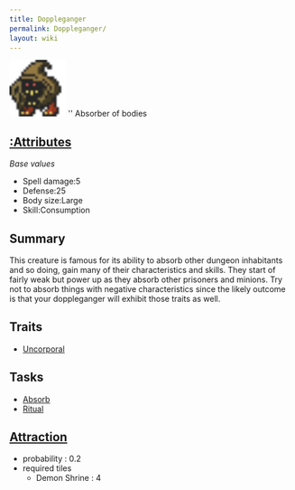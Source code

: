 ```yaml
---
title: Doppleganger
permalink: Doppleganger/
layout: wiki
---
```


<img src="doppleganger.png" title="fig:doppleganger.png" alt="doppleganger.png" width="100" />
'' Absorber of bodies

[:Attributes](:Attributes "wikilink")
-------------------------------------

*Base values*

-   Spell damage:5
-   Defense:25
-   Body size:Large
-   Skill:Consumption

Summary
-------

This creature is famous for its ability to absorb other dungeon
inhabitants and so doing, gain many of their characteristics and skills.
They start of fairly weak but power up as they absorb other prisoners
and minions. Try not to absorb things with negative characteristics
since the likely outcome is that your doppleganger will exhibit those
traits as well.

Traits
------

-   [Uncorporal](:Traits#Uncorporal "wikilink")

Tasks
-----

-   [Absorb](:Skills#Absorbtion "wikilink")
-   [Ritual](:Ritual_Room "wikilink")

[Attraction](:Immigration "wikilink")
-------------------------------------

-   probability : 0.2
-   required tiles
    -   Demon Shrine : 4

